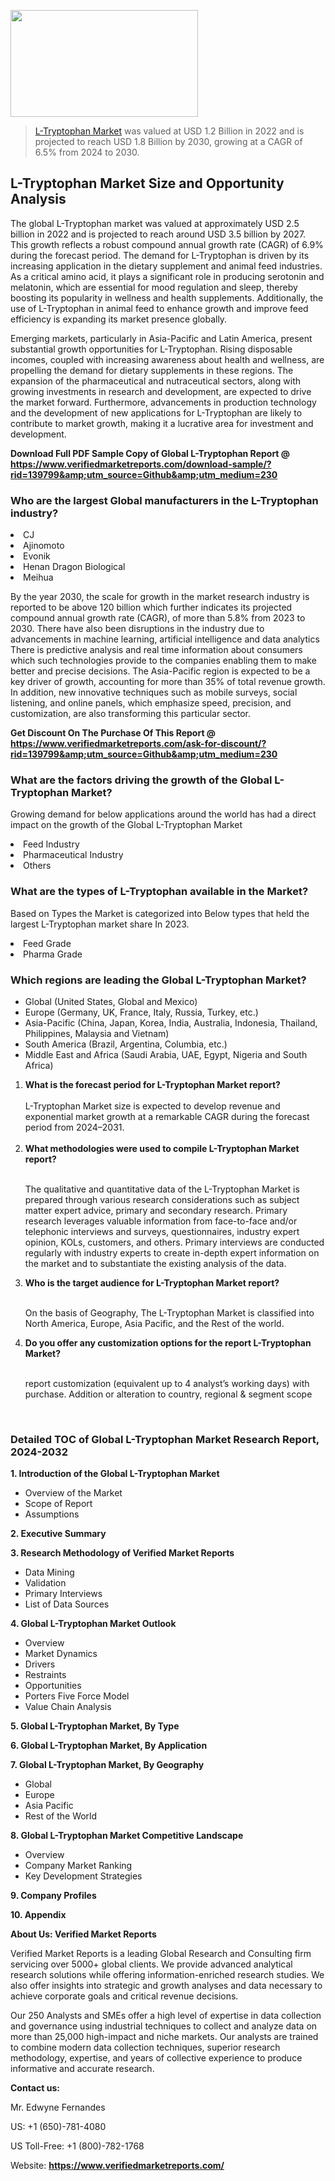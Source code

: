 <img src="https://ffe5etoiles.com/wp-content/uploads/2024/12/MST1-300x171.png" alt="" width="300" height="171" class="alignnone size-medium wp-image-20088" /><blockquote><p><p><a href="https://www.verifiedmarketreports.com/download-sample/?rid=139799&utm_source=Github&utm_medium=230" target="_blank">L-Tryptophan Market</a> was valued at USD 1.2 Billion in 2022 and is projected to reach USD 1.8 Billion by 2030, growing at a CAGR of 6.5% from 2024 to 2030.</p></blockquote><p><h2>L-Tryptophan Market Size and Opportunity Analysis</h2> <p>The global L-Tryptophan market was valued at approximately USD 2.5 billion in 2022 and is projected to reach around USD 3.5 billion by 2027. This growth reflects a robust compound annual growth rate (CAGR) of 6.9% during the forecast period. The demand for L-Tryptophan is driven by its increasing application in the dietary supplement and animal feed industries. As a critical amino acid, it plays a significant role in producing serotonin and melatonin, which are essential for mood regulation and sleep, thereby boosting its popularity in wellness and health supplements. Additionally, the use of L-Tryptophan in animal feed to enhance growth and improve feed efficiency is expanding its market presence globally.</p> <p>Emerging markets, particularly in Asia-Pacific and Latin America, present substantial growth opportunities for L-Tryptophan. Rising disposable incomes, coupled with increasing awareness about health and wellness, are propelling the demand for dietary supplements in these regions. The expansion of the pharmaceutical and nutraceutical sectors, along with growing investments in research and development, are expected to drive the market forward. Furthermore, advancements in production technology and the development of new applications for L-Tryptophan are likely to contribute to market growth, making it a lucrative area for investment and development.</p> </p><p class=""><strong>Download Full PDF Sample Copy of Global L-Tryptophan Report @ <a href="https://www.verifiedmarketreports.com/download-sample/?rid=139799&amp;utm_source=Github&amp;utm_medium=230" target="_blank">https://www.verifiedmarketreports.com/download-sample/?rid=139799&amp;utm_source=Github&amp;utm_medium=230</a></strong></p><h3 id="" class="">Who are the largest Global manufacturers in the L-Tryptophan industry?</h3><p><li>CJ</li><li> Ajinomoto</li><li> Evonik</li><li> Henan Dragon Biological</li><li> Meihua</li></p><div class=""><div class="" dir="" data-message-author-role="" data-message-id="" data-message-model-slug=""><div class=""><div class=""><div class=""><div class="" dir="" data-message-author-role="" data-message-id="" data-message-model-slug=""><div class=""><div class=""><p>By the year 2030, the scale for growth in the market research industry is reported to be above 120 billion which further indicates its projected compound annual growth rate (CAGR), of more than 5.8% from 2023 to 2030. There have also been disruptions in the industry due to advancements in machine learning, artificial intelligence and data analytics There is predictive analysis and real time information about consumers which such technologies provide to the companies enabling them to make better and precise decisions. The Asia-Pacific region is expected to be a key driver of growth, accounting for more than 35% of total revenue growth. In addition, new innovative techniques such as mobile surveys, social listening, and online panels, which emphasize speed, precision, and customization, are also transforming this particular sector.</p><p><strong>Get Discount On The Purchase Of This Report @&nbsp; <a href="https://www.verifiedmarketreports.com/ask-for-discount/?rid=139799&amp;utm_source=Github&amp;utm_medium=230" target="_blank">https://www.verifiedmarketreports.com/ask-for-discount/?rid=139799&amp;utm_source=Github&amp;utm_medium=230</a></strong></p></div></div></div></div></div></div></div></div><h3 id="" class="">What are the factors driving the growth of the Global L-Tryptophan Market?</h3><p id="" class="">Growing demand for below applications around the world has had a direct impact on the growth of the Global L-Tryptophan Market</p><p id="" class=""><li>Feed Industry</li><li> Pharmaceutical Industry</li><li> Others</li></p><h3 id="" class="">What are the types of L-Tryptophan available in the Market?</h3><p id="" class="">Based on Types the Market is categorized into Below types that held the largest L-Tryptophan market share In 2023.</p><p id="" class=""><li>Feed Grade</li><li> Pharma Grade</li></p><h3 id="" class="">Which regions are leading the Global L-Tryptophan Market?</h3><ul><li>Global (United States, Global and Mexico)</li><li>Europe (Germany, UK, France, Italy, Russia, Turkey, etc.)</li><li>Asia-Pacific (China, Japan, Korea, India, Australia, Indonesia, Thailand, Philippines, Malaysia and Vietnam)</li><li>South America (Brazil, Argentina, Columbia, etc.)</li><li>Middle East and Africa (Saudi Arabia, UAE, Egypt, Nigeria and South Africa)</li></ul><p><ol><li><strong>What is the forecast period for L-Tryptophan Market report?<br /></strong><br /><span data-sheets-root="1" data-sheets-value="{&quot;1&quot;:2,&quot;2&quot;:&quot;XXXX size is expected to develop revenue and exponential market growth at a remarkable CAGR during the forecast period from 2024&ndash;2030.&quot;}" data-sheets-userformat="{&quot;2&quot;:12674,&quot;4&quot;:{&quot;1&quot;:2,&quot;2&quot;:16776960},&quot;10&quot;:2,&quot;11&quot;:0,&quot;15&quot;:&quot;Arial&quot;,&quot;16&quot;:12}">L-Tryptophan Market size is expected to develop revenue and exponential market growth at a remarkable CAGR during the forecast period from 2024&ndash;2031.</span><br /><br /></li><li><strong>What methodologies were used to compile L-Tryptophan Market report?<br /><br /></strong><p>The qualitative and quantitative data of the&nbsp;L-Tryptophan Market is prepared through various research considerations such as subject matter expert advice, primary and secondary research. Primary research leverages valuable information from face-to-face and/or telephonic interviews and surveys, questionnaires, industry expert opinion, KOLs, customers, and others. Primary interviews are conducted regularly with industry experts to create in-depth expert information on the market and to substantiate the existing analysis of the data.&nbsp;</p></li><li><strong>Who is the target audience for L-Tryptophan Market report?<br /><br /></strong><p>On the basis of Geography, The&nbsp;L-Tryptophan Market is classified into North America, Europe, Asia Pacific, and the Rest of the world.</p></li><li><strong>Do you offer any customization options for the report L-Tryptophan Market?<br /><br /></strong><p>report customization (equivalent up to 4 analyst&rsquo;s working days) with purchase. Addition or alteration to country, regional &amp; segment scope</p><p>&nbsp;</p></li></ol></p><h3 id="" class="">Detailed TOC of Global L-Tryptophan Market Research Report, 2024-2032</h3><p id="" class=""><strong>1. Introduction of the Global L-Tryptophan Market</strong></p><ul><li>Overview of the Market</li><li>Scope of Report</li><li>Assumptions</li></ul><p id="" class=""><strong>2. Executive Summary</strong></p><p id="" class=""><strong>3. Research Methodology of&nbsp;Verified Market Reports</strong></p><ul><li>Data Mining</li><li>Validation</li><li>Primary Interviews</li><li>List of Data Sources</li></ul><p id="" class=""><strong>4. Global L-Tryptophan Market Outlook</strong></p><ul><li>Overview</li><li>Market Dynamics</li><li>Drivers</li><li>Restraints</li><li>Opportunities</li><li>Porters Five Force Model</li><li>Value Chain Analysis</li></ul><p id="" class=""><strong>5. Global L-Tryptophan Market, By&nbsp;Type</strong></p><p id="" class=""><strong>6. Global L-Tryptophan Market, By Application</strong></p><p id="" class=""><strong>7. Global L-Tryptophan Market, By Geography</strong></p><ul><li>Global</li><li>Europe</li><li>Asia Pacific</li><li>Rest of the World</li></ul><p id="" class=""><strong>8. Global L-Tryptophan Market Competitive Landscape</strong></p><ul><li>Overview</li><li>Company Market Ranking</li><li>Key Development Strategies</li></ul><p id="" class=""><strong>9. Company Profiles</strong></p><p id="" class=""><strong>10. Appendix</strong></p><p id="" class=""><strong>About Us: Verified Market Reports</strong></p><p id="" class="">Verified Market Reports is a leading Global Research and Consulting firm servicing over 5000+ global clients. We provide advanced analytical research solutions while offering information-enriched research studies. We also offer insights into strategic and growth analyses and data necessary to achieve corporate goals and critical revenue decisions.</p><p id="" class="">Our 250 Analysts and SMEs offer a high level of expertise in data collection and governance using industrial techniques to collect and analyze data on more than 25,000 high-impact and niche markets. Our analysts are trained to combine modern data collection techniques, superior research methodology, expertise, and years of collective experience to produce informative and accurate research.</p><p id="" class=""><strong>Contact us:</strong></p><p id="" class="">Mr. Edwyne Fernandes</p><p id="" class="">US: +1 (650)-781-4080</p><p id="" class="">US Toll-Free: +1 (800)-782-1768</p><p id="" class="">Website: <a target="" data-test-app-aware-link=""><strong>https://www.verifiedmarketreports.com/</strong></a></p>
